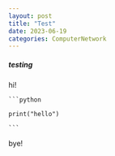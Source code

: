 ```yaml
---
layout: post
title: "Test"
date: 2023-06-19
categories: ComputerNetwork
---
```


<!-- prettier-ignore-start -->
##### testing
hi!  

    ```python  

    print("hello")  

    ```  

bye!

<!-- prettier-ignore-end -->
